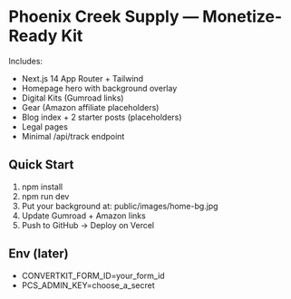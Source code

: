 
# Phoenix Creek Supply — Monetize-Ready Kit

Includes:
- Next.js 14 App Router + Tailwind
- Homepage hero with background overlay
- Digital Kits (Gumroad links)
- Gear (Amazon affiliate placeholders)
- Blog index + 2 starter posts (placeholders)
- Legal pages
- Minimal /api/track endpoint

## Quick Start
1) npm install
2) npm run dev
3) Put your background at: public/images/home-bg.jpg
4) Update Gumroad + Amazon links
5) Push to GitHub → Deploy on Vercel

## Env (later)
- CONVERTKIT_FORM_ID=your_form_id
- PCS_ADMIN_KEY=choose_a_secret
